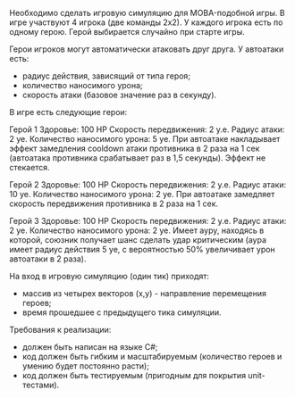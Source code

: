 Необходимо сделать игровую симуляцию для MOBA-подобной игры.
В игре участвуют 4 игрока (две команды 2х2).
У каждого игрока есть по одному герою. Герой выбирается случайно при старте игры.

Герои игроков могут автоматически атаковать друг друга.
У автоатаки есть:
- радиус действия, зависящий от типа героя;
- количество наносимого урона;
- скорость атаки (базовое значение раз в секунду).

В игре есть следующие герои:

Герой 1
Здоровье: 100 HP
Скорость передвижения: 2 у.е.
Радиус атаки: 2 уе.
Количество наносимого урона: 5 уе.
При автоатаке накладывает эффект замедления cooldown атаки противника в 2 раза на 1 сек (автоатака противника срабатывает раз в 1,5 секунды). Эффект не стекается.

Герой 2
Здоровье: 100 HP
Скорость передвижения: 2 у.е.
Радиус атаки: 10 уе.
Количество наносимого урона: 2 уе.
При автоатаке замедляет скорость передвижения противника в 2 раза на 1 сек.

Герой 3
Здоровье: 100 HP
Скорость передвижения: 2 у.е.
Радиус атаки: 2 уе.
Количество наносимого урона: 2 уе.
Имеет ауру, находясь в которой, союзник получает шанс сделать удар критическим (аура имеет радиус действия 5 уе, с вероятностью 50% увеличивает урон автоатаки в 2 раза).

На вход в игровую симуляцию (один тик) приходят:
- массив из четырех векторов (x,y) - направление перемещения героев;
- время прошедшее с предыдущего тика симуляции.

Требования к реализации:
- должен быть написан на языке C#;
- код должен быть гибким и масштабируемым (количество героев и умению будет постоянно расти);
- код должен быть тестируемым (пригодным для покрытия unit-тестами).
